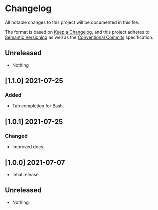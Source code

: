 # Changelog

All notable changes to this project will be documented in this file.

The format is based on [Keep a Changelog](https://keepachangelog.com/en/1.0.0/),
and this project adheres to [Semantic Versioning](https://semver.org/spec/v2.0.0.html)
as well as the [Conventional Commits](https://www.conventionalcommits.org) 
specification.

## Unreleased

* Nothing

## [1.1.0] 2021-07-25

### Added

* Tab completion for Bash.

## [1.0.1] 2021-07-25

### Changed

* Improved docs.

## [1.0.0] 2021-07-07

* Intial release.

## Unreleased

* Nothing
